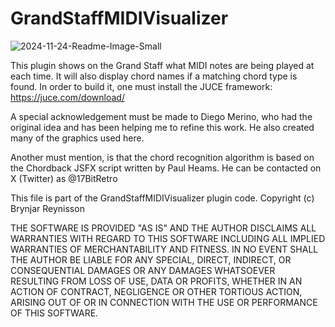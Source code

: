 # GrandStaffMIDIVisualizer

![2024-11-24-Readme-Image-Small](https://github.com/user-attachments/assets/18f34722-4248-4099-91fc-69e6a54ab7ec)

This plugin shows on the Grand Staff what MIDI notes are being played at each time. It will also display chord names if a matching chord type is found. In order to build it, one must install the JUCE framework: https://juce.com/download/

A special acknowledgement must be made to Diego Merino, who had the original idea and has been helping me to refine this work. He also created many of the graphics used here.

Another must mention, is that the chord recognition algorithm is based on the Chordback JSFX script written by Paul Heams. He can be contacted on X (Twitter) as @17BitRetro

   This file is part of the GrandStaffMIDIVisualizer plugin code.
   Copyright (c) Brynjar Reynisson

   THE SOFTWARE IS PROVIDED "AS IS" AND THE AUTHOR DISCLAIMS ALL WARRANTIES WITH
   REGARD TO THIS SOFTWARE INCLUDING ALL IMPLIED WARRANTIES OF MERCHANTABILITY
   AND FITNESS. IN NO EVENT SHALL THE AUTHOR BE LIABLE FOR ANY SPECIAL, DIRECT,
   INDIRECT, OR CONSEQUENTIAL DAMAGES OR ANY DAMAGES WHATSOEVER RESULTING FROM
   LOSS OF USE, DATA OR PROFITS, WHETHER IN AN ACTION OF CONTRACT, NEGLIGENCE OR
   OTHER TORTIOUS ACTION, ARISING OUT OF OR IN CONNECTION WITH THE USE OR
   PERFORMANCE OF THIS SOFTWARE.
